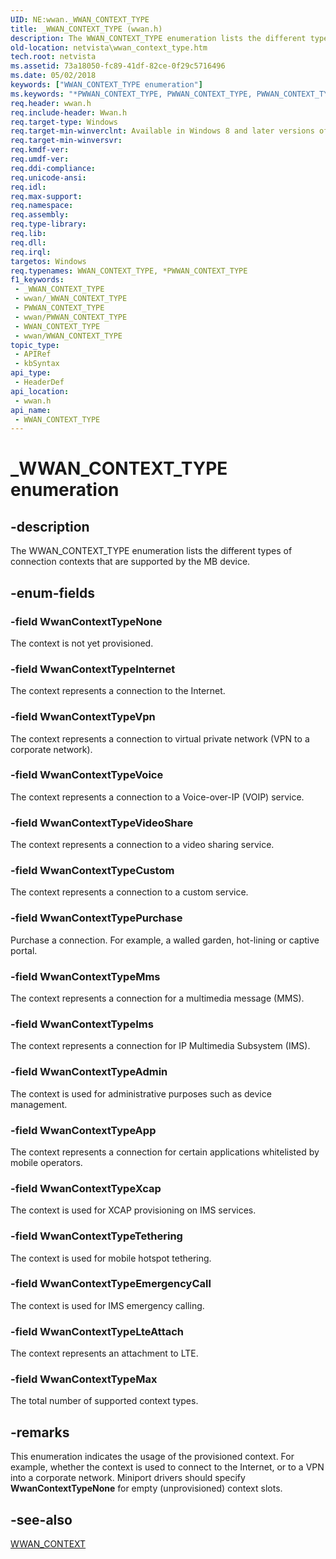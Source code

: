 ```yaml
---
UID: NE:wwan._WWAN_CONTEXT_TYPE
title: _WWAN_CONTEXT_TYPE (wwan.h)
description: The WWAN_CONTEXT_TYPE enumeration lists the different types of connection contexts that are supported by the MB device.
old-location: netvista\wwan_context_type.htm
tech.root: netvista
ms.assetid: 73a18050-fc89-41df-82ce-0f29c5716496
ms.date: 05/02/2018
keywords: ["WWAN_CONTEXT_TYPE enumeration"]
ms.keywords: "*PWWAN_CONTEXT_TYPE, PWWAN_CONTEXT_TYPE, PWWAN_CONTEXT_TYPE enumeration pointer [Network Drivers Starting with Windows Vista], WWAN_CONTEXT_TYPE, WWAN_CONTEXT_TYPE enumeration [Network Drivers Starting with Windows Vista], WwanContextTypeCustom, WwanContextTypeInternet, WwanContextTypeMax, WwanContextTypeNone, WwanContextTypePurchase, WwanContextTypeVideoShare, WwanContextTypeVoice, WwanContextTypeVpn, WwanRef_2f94e3ef-ec5c-47cc-8fe0-295c517ad43a.xml, _WWAN_CONTEXT_TYPE, netvista.wwan_context_type, wwan/PWWAN_CONTEXT_TYPE, wwan/WWAN_CONTEXT_TYPE, wwan/WwanContextTypeCustom, wwan/WwanContextTypeInternet, wwan/WwanContextTypeMax, wwan/WwanContextTypeNone, wwan/WwanContextTypePurchase, wwan/WwanContextTypeVideoShare, wwan/WwanContextTypeVoice, wwan/WwanContextTypeVpn"
req.header: wwan.h
req.include-header: Wwan.h
req.target-type: Windows
req.target-min-winverclnt: Available in Windows 8 and later versions of Windows.
req.target-min-winversvr: 
req.kmdf-ver: 
req.umdf-ver: 
req.ddi-compliance: 
req.unicode-ansi: 
req.idl: 
req.max-support: 
req.namespace: 
req.assembly: 
req.type-library: 
req.lib: 
req.dll: 
req.irql: 
targetos: Windows
req.typenames: WWAN_CONTEXT_TYPE, *PWWAN_CONTEXT_TYPE
f1_keywords:
 - _WWAN_CONTEXT_TYPE
 - wwan/_WWAN_CONTEXT_TYPE
 - PWWAN_CONTEXT_TYPE
 - wwan/PWWAN_CONTEXT_TYPE
 - WWAN_CONTEXT_TYPE
 - wwan/WWAN_CONTEXT_TYPE
topic_type:
 - APIRef
 - kbSyntax
api_type:
 - HeaderDef
api_location:
 - wwan.h
api_name:
 - WWAN_CONTEXT_TYPE
---
```


# _WWAN_CONTEXT_TYPE enumeration


## -description

The WWAN_CONTEXT_TYPE enumeration lists the different types of connection contexts that are supported
  by the MB device.

## -enum-fields

### -field WwanContextTypeNone

The context is not yet provisioned.

### -field WwanContextTypeInternet

The context represents a connection to the Internet.

### -field WwanContextTypeVpn

The context represents a connection to virtual private network (VPN to a corporate
     network).

### -field WwanContextTypeVoice

The context represents a connection to a Voice-over-IP (VOIP) service.

### -field WwanContextTypeVideoShare

The context represents a connection to a video sharing service.

### -field WwanContextTypeCustom

The context represents a connection to a custom service.

### -field WwanContextTypePurchase

Purchase a connection. For example, a walled garden, hot-lining or captive portal.

### -field WwanContextTypeMms

The context represents a connection for a multimedia message (MMS).

### -field WwanContextTypeIms

The context represents a connection for IP Multimedia Subsystem (IMS).

### -field WwanContextTypeAdmin

The context is used for administrative purposes such as device management.

### -field WwanContextTypeApp

The context represents a connection for certain applications whitelisted by mobile operators.

### -field WwanContextTypeXcap

The context is used for XCAP provisioning on IMS services.

### -field WwanContextTypeTethering

The context is used for mobile hotspot tethering.

### -field WwanContextTypeEmergencyCall

The context is used for IMS emergency calling.

### -field WwanContextTypeLteAttach

The context represents an attachment to LTE.

### -field WwanContextTypeMax

The total number of supported context types.

## -remarks

This enumeration indicates the usage of the provisioned context. For example, whether the context is
    used to connect to the Internet, or to a VPN into a corporate network. Miniport drivers should specify 
    <b>WwanContextTypeNone</b> for empty (unprovisioned) context slots.

## -see-also

<a href="/windows-hardware/drivers/ddi/wwan/ns-wwan-_wwan_context">WWAN_CONTEXT</a>